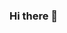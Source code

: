 ### Hi there 👋

<!--
**Jeong-WonSeok/Jeong-WonSeok** is a ✨ _special_ ✨ repository because its `README.md` (this file) appears on your GitHub profile.

<img src="https://img.shields.io/badge/Android-3DDC84?style=flat-square&logo=Android&logoColor=white"/>

Here are some ideas to get you started:

- 🔭 I’m currently working on ...
- 🌱 I’m currently learning ...
- 👯 I’m looking to collaborate on ...
- 🤔 I’m looking for help with ...
- 💬 Ask me about ...
- 📫 How to reach me: ...
- 😄 Pronouns: ...
- ⚡ Fun fact: ...
-->

